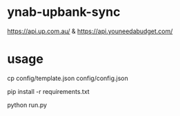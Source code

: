 # ynab-upbank-sync
https://api.up.com.au/ &amp; https://api.youneedabudget.com/

# usage
cp config/template.json config/config.json

pip install -r requirements.txt

python run.py